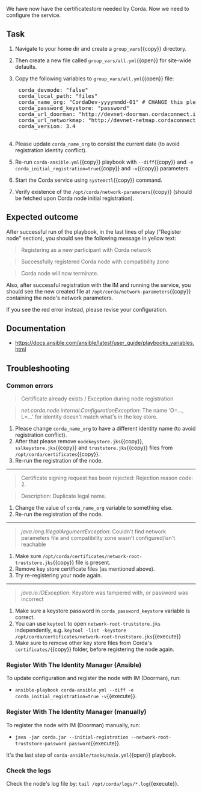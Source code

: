 We have now have the certificatestore needed by Corda. Now we need to configure the service.

## Task

1. Navigate to your home dir and create a `group_vars`{{copy}} directory.
2. Then create a new file called `group_vars/all.yml`{{open}} for site-wide defaults.
3. Copy the following variables to `group_vars/all.yml`{{open}} file:

    <pre class="file" data-filename="/root/group_vars/all.yml" data-target="replace">
    corda_devmode: "false"
    corda_local_path: "files"
    corda_name_org: "CordaDev-yyyymmdd-01" # CHANGE this please!
    corda_password_keystore: "password"
    corda_url_doorman: "http://devnet-doorman.cordaconnect.io"
    corda_url_networkmap: "http://devnet-netmap.cordaconnect.io"
    corda_version: 3.4
    </pre>

4. Please update `corda_name_org` to consist the current date (to avoid registration identity conflict).
5. Re-run `corda-ansible.yml`{{copy}} playbook with `--diff`{{copy}} and `-e corda_initial_registration=true`{{copy}} and `-v`{{copy}} parameters.
6. Start the Corda service using `systemctl`{{copy}} command.
7. Verify existence of the `/opt/corda/network-parameters`{{copy}} (should be fetched upon Corda node initial registration).

## Expected outcome

After successful run of the playbook, in the last lines of play ("Register node" section), you should see the following message in yellow text:

> Registering as a new participant with Corda network

> Successfully registered Corda node with compatibility zone

> Corda node will now terminate.

Also, after successful registration with the IM and running the service, you should see the new created file at `/opt/corda/network-parameters`{{copy}} containing the node's network parameters.

If you see the red error instead, please revise your configuration.

## Documentation

- <https://docs.ansible.com/ansible/latest/user_guide/playbooks_variables.html>

## Troubleshooting

### Common errors

> Certificate already exists / Exception during node registration

> _net.corda.node.internal.ConfigurationException_: The name 'O=..., L=...' for identity doesn't match what's in the key store.

1. Please change `corda_name_org` to have a different identity name (to avoid registration conflict).
2. After that please remove `nodekeystore.jks`{{copy}}, `sslkeystore.jks`{{copy}} and `truststore.jks`{{copy}} files from `/opt/corda/certificates`{{copy}}.
3. Re-run the registration of the node.

---

> Certificate signing request has been rejected: Rejection reason code: 2.

> Description: Duplicate legal name.

1. Change the value of `corda_name_org` variable to something else.
2. Re-run the registration of the node.

---

> _java.lang.IllegalArgumentException_: Couldn't find network parameters file and compatibility zone wasn't configured/isn't reachable

1. Make sure `/opt/corda/certificates/network-root-truststore.jks`{{copy}} file is present.
2. Remove key store certificate files (as mentioned above).
3. Try re-registering your node again.

---

> _java.io.IOException_: Keystore was tampered with, or password was incorrect

1. Make sure a keystore password in `corda_password_keystore` variable is correct.
2. You can use `keytool` to open `network-root-truststore.jks` independently, e.g. `keytool -list -keystore /opt/corda/certificates/network-root-truststore.jks`{{execute}}
3. Make sure to remove other key store files from Corda's `certificates/`{{copy}} folder, before registering the node again.

### Register With The Identity Manager (Ansible)

To update configuration and register the node with IM (Doorman), run:

- `ansible-playbook corda-ansible.yml --diff -e corda_initial_registration=true -v`{{execute}}.

### Register With The Identity Manager (manually)

To register the node with IM (Doorman) manually, run:

- `java -jar corda.jar --initial-registration --network-root-truststore-password password`{{execute}}.

It's the last step of `corda-ansible/tasks/main.yml`{{open}} playbook.

### Check the logs

Check the node's log file by: `tail /opt/corda/logs/*.log`{{execute}}.
